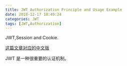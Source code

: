 ```yaml
---
title: JWT Authorization Principle and Usage Example
date: 2018-12-17 10:49:24
categories: JWT
tags: [JWT,Authorization]
---
```

JWT,Session and Cookie.

<!-- more -->

[这篇文章对应的中文版](/../translation/)

JWT 是一种很重要的认证机制。

